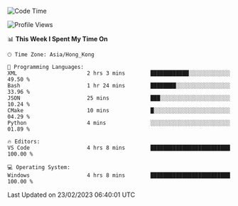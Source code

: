 <!--START_SECTION:waka-->
![Code Time](http://img.shields.io/badge/Code%20Time-31%20hrs%2053%20mins-blue)

![Profile Views](http://img.shields.io/badge/Profile%20Views-4-blue)

📊 **This Week I Spent My Time On** 

```text
🕑︎ Time Zone: Asia/Hong_Kong

💬 Programming Languages: 
XML                      2 hrs 3 mins        ████████████░░░░░░░░░░░░░   49.50 % 
Bash                     1 hr 24 mins        ████████░░░░░░░░░░░░░░░░░   33.96 % 
JSON                     25 mins             ███░░░░░░░░░░░░░░░░░░░░░░   10.24 % 
CMake                    10 mins             █░░░░░░░░░░░░░░░░░░░░░░░░   04.29 % 
Python                   4 mins              ░░░░░░░░░░░░░░░░░░░░░░░░░   01.89 % 

🔥 Editors: 
VS Code                  4 hrs 8 mins        █████████████████████████   100.00 % 

💻 Operating System: 
Windows                  4 hrs 8 mins        █████████████████████████   100.00 % 
```


 Last Updated on 23/02/2023 06:40:01 UTC
<!--END_SECTION:waka-->
